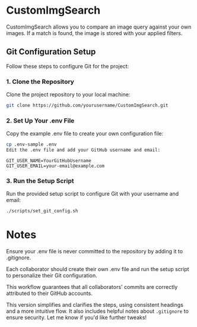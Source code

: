 # CustomImgSearch
CustomImgSearch allows you to compare an image query against your own images. If a match is found, the image is stored with your applied filters.

## Git Configuration Setup

Follow these steps to configure Git for the project:

### 1. Clone the Repository
Clone the project repository to your local machine:
```bash
git clone https://github.com/yourusername/CustomImgSearch.git
````

### 2. Set Up Your .env File
Copy the example .env file to create your own configuration file:

```bash
cp .env-sample .env
Edit the .env file and add your GitHub username and email:
```
```env
GIT_USER_NAME=YourGitHubUsername
GIT_USER_EMAIL=your-email@example.com
```

### 3. Run the Setup Script
Run the provided setup script to configure Git with your username and email:

```bash
./scripts/set_git_config.sh
```

# Notes

Ensure your .env file is never committed to the repository by adding it to .gitignore.

Each collaborator should create their own .env file and run the setup script to personalize their Git configuration.

This workflow guarantees that all collaborators' commits are correctly attributed to their GitHub accounts.


This version simplifies and clarifies the steps, using consistent headings and a more intuitive flow. It also includes helpful notes about `.gitignore` to ensure security. Let me know if you'd like further tweaks!
